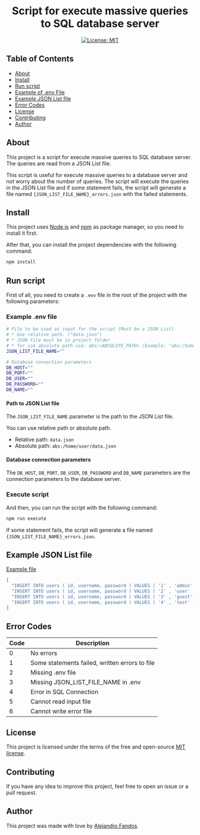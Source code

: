 <div align="center">
<h1>Script for execute massive queries to SQL database server</h1>

[![License: MIT](https://img.shields.io/badge/License-MIT-yellow.svg)](https://opensource.org/licenses/MIT)
</div>

## Table of Contents

- [About](#about)
- [Install](#install)
- [Run script](#run-script)
- [Example of .env File](#example-env-file)
- [Example JSON List file](#example-json-list-file)
- [Error Codes](#error-codes)
- [License](#license)
- [Contributing](#contributing)
- [Author](#author)

## About

This project is a script for execute massive queries to SQL database server.
The queries are read from a JSON List file.

This script is useful for execute massive queries to a database server and not worry about the number of queries.
The script will execute the queries in the JSON List file and if some statement fails, the script will generate a file named `{JSON_LIST_FILE_NAME}_errors.json` with the failed statements.

## Install

This project uses [Node.js](https://nodejs.org/en/) and [npm](https://www.npmjs.com/) as package manager, so you need to install it first.

After that, you can install the project dependencies with the following command:

```bash
npm install
```

## Run script

First of all, you need to create a `.env` file in the root of the project with the following parameters:

### Example .env file

```bash
# File to be used as input for the script (Must be a JSON List)
# * Use relative path. ("data.json")
# * JSON File must be in project folder
# * for use absolute path use: abs:<ABSOLUTE_PATH> (Example: "abs:/home/user/data.json")
JSON_LIST_FILE_NAME=""

# Database connection parameters
DB_HOST=""
DB_PORT=""
DB_USER=""
DB_PASSWORD=""
DB_NAME=""
```

#### Path to JSON List file

The `JSON_LIST_FILE_NAME` parameter is the path to the JSON List file.

You can use relative path or absolute path.

- Relative path: `data.json`
- Absolute path: `abs:/home/user/data.json`

#### Database connection parameters

The `DB_HOST`, `DB_PORT`, `DB_USER`, `DB_PASSWORD` and `DB_NAME` parameters are the connection parameters to the database server.


### **Execute script**
And then, you can run the script with the following command:

```bash
npm run execute
```

If some statement fails, the script will generate a file named `{JSON_LIST_FILE_NAME}_errors.json`.

## Example JSON List file

[Example file](/example_data.json)

```json
[
  "INSERT INTO users ( id, username, password ) VALUES ( '1' , 'admin' , 'admin' );",
  "INSERT INTO users ( id, username, password ) VALUES ( '2' , 'user' , 'user' );",
  "INSERT INTO users ( id, username, password ) VALUES ( '3' , 'guest' , 'guest' );",
  "INSERT INTO users ( id, username, password ) VALUES ( '4' , 'test' , 'test' );"
]
```

## Error Codes

| Code | Description                                    |
| ---- | ---------------------------------------------- |
| 0    | No errors                                      |
| 1    | Some statements failed, written errors to file |
| 2    | Missing .env file                              |
| 3    | Missing JSON_LIST_FILE_NAME in .env            |
| 4    | Error in SQL Connection                        |
| 5    | Cannot read input file                         |
| 6    | Cannot write error file                        |

## License

This project is licensed under the terms of the free and open-source [MIT license](/LICENSE).

## Contributing

If you have any idea to improve this project, feel free to open an issue or a pull request.

## Author

This project was made with love by [Alejandro Fandos](https://github.com/alejandrofan2).
